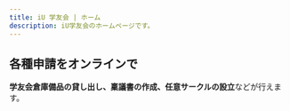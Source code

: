 ```yaml
---
title: iU 学友会 | ホーム
description: iU学友会のホームページです。
---
```

## 各種申請をオンラインで

**学友会倉庫備品の貸し出し、稟議書の作成、任意サークルの設立**などが行えます。

